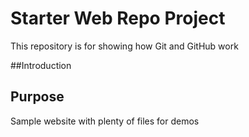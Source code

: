 # Starter Web Repo Project

This repository is for showing how Git and GitHub work

##Introduction

## Purpose

Sample website with plenty of files for demos